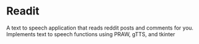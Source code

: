 # Readit 
A text to speech application that reads reddit posts and comments for you.
Implements text to speech functions using PRAW, gTTS, and tkinter
